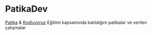 # PatikaDev
[Patika](https://app.patika.dev/egitimler) & [Kodluyoruz](https://www.kodluyoruz.org/) Eğitimi kapsamında katıldığım patikalar ve verilen çalışmalar


